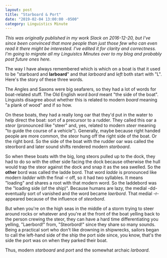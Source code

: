 ```yaml
---
layout: post
title: "Starboard & Port"
date: "2019-02-04 13:00:00 -0500"
category: Linguistics Minute
---
```

_This was originally published in my work Slack on 2016-12-20, but I've since
been convinced that more people than just those few who can even read it there
might be interested. I've edited it for clarity and correctness. I'm going to
migrate all my Linguistcs Minutes over to my blog and probably post future ones
here._

The way I have always remembered which is which on a boat is that it used to be
"starboard and **larboard**" and that _larboard_ and _left_ both start with "L".
Here's the story of these three words.

The Angles and Saxons were big seafarers, so they had a lot of words for
boat-related stuff. The Old English word _bord_ meant "the side of the boat".
Linguists disagree about whether this is related to modern _board_ meaning "a
plank of wood" and if so how.

On these boats, they had a really long oar that they'd put in the water to help
direct the boat: sort of a precursor to a rudder. They called this oar a _steor_
(pronounced like "steer" and, yes, related to modern _steer_ meaning "to guide
the course of a vehicle"). Generally, maybe because right handed people are more
common, the steor hung off the right side of the boat. Or the right bord. So the
side of the boat with the rudder oar was called the steorbord and later sound
shifts rendered modern _starboard_.

So when these boats with the big, long steors pulled up to the dock, they had to
do so with the other side facing the dock because otherwise the hull would trap
the steor against the dock and snap it as the sea swelled. So the **other** bord
was called the ladde bord. That word _ladde_ is pronounced like modern _ladder_
with the final -r off, so it had two syllables. It means "loading" and shares a
root with that modern word. So the laddebord was the "loading side (of the
ship)". Because humans are lazy, the medial -dd- eventually sort of vanished and
the word became _laerbord_. That medial -r- appeared because of the influence of
_steorbord_.

But when you're on the high seas in the middle of a storm trying to steer around
rocks or whatever and you're at the front of the boat yelling back to the person
crewing the steor, they can have a hard time differentiating you yelling,
"Laerbord!" from, "Steorbord!" since they share so many sounds. Being a
practical sort who don't like drowning in shipwrecks, sailors began to call the
left-hand side of the ship the port side since, you know, that's the side the
port was on when they parked their boat.

Thus, modern _starboard_ and _port_ and the somewhat archaic _larboard_.
